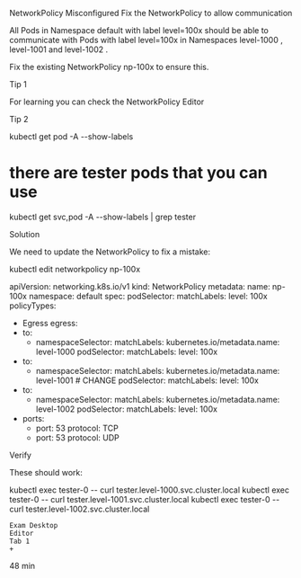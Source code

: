 NetworkPolicy Misconfigured
Fix the NetworkPolicy to allow communication

All Pods in Namespace default with label level=100x should be able to communicate with Pods with label level=100x in Namespaces level-1000 , level-1001 and level-1002 .

Fix the existing NetworkPolicy np-100x to ensure this.

Tip 1

For learning you can check the NetworkPolicy Editor

Tip 2

kubectl get pod -A --show-labels

# there are tester pods that you can use
kubectl get svc,pod -A --show-labels | grep tester


Solution


We need to update the NetworkPolicy to fix a mistake:

kubectl edit networkpolicy np-100x


apiVersion: networking.k8s.io/v1
kind: NetworkPolicy
metadata:
  name: np-100x
  namespace: default
spec:
  podSelector:
    matchLabels:
      level: 100x
  policyTypes:
  - Egress
  egress:
  - to:
     - namespaceSelector:
        matchLabels:
         kubernetes.io/metadata.name: level-1000
       podSelector:
         matchLabels:
           level: 100x
  - to:
     - namespaceSelector:
        matchLabels:
         kubernetes.io/metadata.name: level-1001 # CHANGE
       podSelector:
         matchLabels:
           level: 100x
  - to:
     - namespaceSelector:
        matchLabels:
         kubernetes.io/metadata.name: level-1002
       podSelector:
         matchLabels:
           level: 100x
  - ports:
    - port: 53
      protocol: TCP
    - port: 53
      protocol: UDP


Verify


These should work:

kubectl exec tester-0 -- curl tester.level-1000.svc.cluster.local
kubectl exec tester-0 -- curl tester.level-1001.svc.cluster.local
kubectl exec tester-0 -- curl tester.level-1002.svc.cluster.local


    Exam Desktop
    Editor
    Tab 1
    +

48 min

